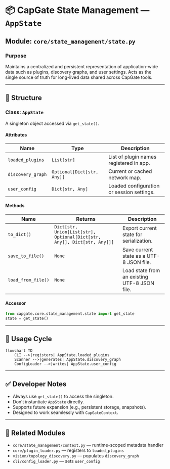 # 📦 CapGate State Management — `AppState`

## Module: `core/state_management/state.py`

### Purpose

Maintains a centralized and persistent representation of application-wide data such as plugins, discovery graphs, and user settings. Acts as the single source of truth for long-lived data shared across CapGate tools.

---

## 📐 Structure

### Class: `AppState`

A singleton object accessed via `get_state()`.

#### Attributes

| Name              | Type                       | Description                               |
| ----------------- | -------------------------- | ----------------------------------------- |
| `loaded_plugins`  | `List[str]`                | List of plugin names registered in app.   |
| `discovery_graph` | `Optional[Dict[str, Any]]` | Current or cached network map.            |
| `user_config`     | `Dict[str, Any]`           | Loaded configuration or session settings. |

#### Methods

| Name               | Returns                                                                 | Description                                  |
| ------------------ | ----------------------------------------------------------------------- | -------------------------------------------- |
| `to_dict()`        | `Dict[str, Union[List[str], Optional[Dict[str, Any]], Dict[str, Any]]]` | Export current state for serialization.      |
| `save_to_file()`   | `None`                                                                  | Save current state as a UTF-8 JSON file.     |
| `load_from_file()` | `None`                                                                  | Load state from an existing UTF-8 JSON file. |

#### Accessor

```python
from capgate.core.state_management.state import get_state
state = get_state()
```

---

## 🔄 Usage Cycle

```mermaid
flowchart TD
    CLI -->|registers| AppState.loaded_plugins
    Scanner -->|generates| AppState.discovery_graph
    ConfigLoader -->|writes| AppState.user_config
```

---

## ✅ Developer Notes

* Always use `get_state()` to access the singleton.
* Don’t instantiate `AppState` directly.
* Supports future expansion (e.g., persistent storage, snapshots).
* Designed to work seamlessly with `CapGateContext`.

---

## 🔗 Related Modules

* `core/state_management/context.py` — runtime-scoped metadata handler
* `core/plugin_loader.py` — registers to `loaded_plugins`
* `vision/topology_discovery.py` — populates `discovery_graph`
* `cli/config_loader.py` — sets `user_config`
